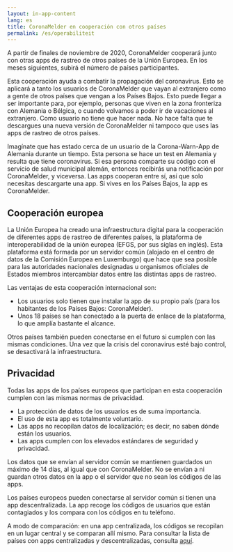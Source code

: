 ```yaml
---
layout: in-app-content
lang: es
title: CoronaMelder en cooperación con otros países
permalink: /es/operabiliteit
---
```

A partir de finales de noviembre de 2020, CoronaMelder cooperará junto con otras apps de rastreo de otros países de la Unión Europea. En los meses siguientes, subirá el número de países participantes.

Esta cooperación ayuda a combatir la propagación del coronavirus. Esto se aplicará a tanto los usuarios de CoronaMelder que vayan al extranjero como a gente de otros países que vengan a los Países Bajos. Esto puede llegar a ser importante para, por ejemplo, personas que viven en la zona fronteriza con Alemania o Bélgica, o cuando volvamos a poder ir de vacaciones al extranjero. Como usuario no tiene que hacer nada. No hace falta que te descargues una nueva versión de CoronaMelder ni tampoco que uses las apps de rastreo de otros países. 

Imagínate que has estado cerca de un usuario de la Corona-Warn-App de Alemania durante un tiempo. Esta persona se hace un test en Alemania y resulta que tiene coronavirus. Si esa persona comparte su código con el servicio de salud municipal alemán, entonces recibirás una notificación por CoronaMelder, y viceversa. Las apps cooperan entre sí, así que solo necesitas descargarte una app. Si vives en los Países Bajos, la app es CoronaMelder.

## Cooperación europea

La Unión Europea ha creado una infraestructura digital para la cooperación de diferentes apps de rastreo de diferentes países, la plataforma de interoperabilidad de la unión europea (EFGS, por sus siglas en inglés). Esta plataforma está formada por un servidor común (alojado en el centro de datos de la Comisión Europea en Luxemburgo) que hace que sea posible para las autoridades nacionales designadas u organismos oficiales de Estados miembros intercambiar datos entre las distintas apps de rastreo.

Las ventajas de esta cooperación internacional son:

- Los usuarios solo tienen que instalar la app de su propio país (para los habitantes de los Países Bajos: CoronaMelder).
- Unos 18 países se han conectado a la puerta de enlace de la plataforma, lo que amplía bastante el alcance.

Otros países también pueden conectarse en el futuro si cumplen con las mismas condiciones. Una vez que la crisis del coronavirus esté bajo control, se desactivará la infraestructura. 

## Privacidad

Todas las apps de los países europeos que participan en esta cooperación cumplen con las mismas normas de privacidad. 

- La protección de datos de los usuarios es de suma importancia.
- El uso de esta app es totalmente voluntario.
- Las apps no recopilan datos de localización; es decir, no saben dónde están los usuarios.
- Las apps cumplen con los elevados estándares de seguridad y privacidad.

Los datos que se envían al servidor común se mantienen guardados un máximo de 14 días, al igual que con CoronaMelder. No se envían a ni guardan otros datos en la app o el servidor que no sean los códigos de las apps. 

Los países europeos pueden conectarse al servidor común si tienen una app descentralizada. La app recoge los códigos de usuarios que están contagiados y los compara con los códigos en tu teléfono.

A modo de comparación: en una app centralizada, los códigos se recopilan en un lugar central y se comparan allí mismo. Para consultar la lista de países con apps centralizadas y descentralizadas, consulta [aquí](https://ec.europa.eu/info/live-work-travel-eu/health/coronavirus-response/travel-during-coronavirus-pandemic/how-tracing-and-warning-apps-can-help-during-pandemic_en). 

